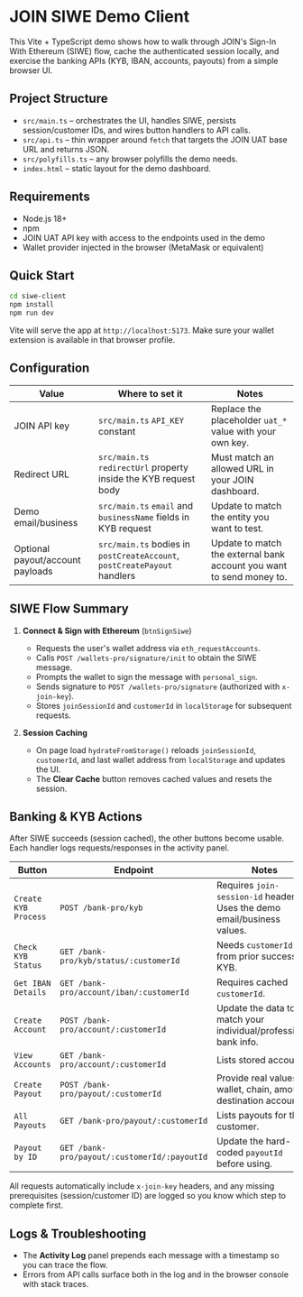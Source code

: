 # JOIN SIWE Demo Client

This Vite + TypeScript demo shows how to walk through JOIN's Sign-In With Ethereum (SIWE) flow, cache the authenticated session locally, and exercise the banking APIs (KYB, IBAN, accounts, payouts) from a simple browser UI.

## Project Structure

- `src/main.ts` – orchestrates the UI, handles SIWE, persists session/customer IDs, and wires button handlers to API calls.
- `src/api.ts` – thin wrapper around `fetch` that targets the JOIN UAT base URL and returns JSON.
- `src/polyfills.ts` – any browser polyfills the demo needs.
- `index.html` – static layout for the demo dashboard.

## Requirements

- Node.js 18+
- npm
- JOIN UAT API key with access to the endpoints used in the demo
- Wallet provider injected in the browser (MetaMask or equivalent)

## Quick Start

```bash
cd siwe-client
npm install
npm run dev
```

Vite will serve the app at `http://localhost:5173`. Make sure your wallet extension is available in that browser profile.

## Configuration

| Value                            | Where to set it                                                          | Notes                                                                |
| -------------------------------- | ------------------------------------------------------------------------ | -------------------------------------------------------------------- |
| JOIN API key                     | `src/main.ts` `API_KEY` constant                                         | Replace the placeholder `uat_*` value with your own key.             |
| Redirect URL                     | `src/main.ts` `redirectUrl` property inside the KYB request body         | Must match an allowed URL in your JOIN dashboard.                    |
| Demo email/business              | `src/main.ts` `email` and `businessName` fields in KYB request           | Update to match the entity you want to test.                         |
| Optional payout/account payloads | `src/main.ts` bodies in `postCreateAccount`, `postCreatePayout` handlers | Update to match the external bank account you want to send money to. |

## SIWE Flow Summary

1. **Connect & Sign with Ethereum** (`btnSignSiwe`)

   - Requests the user's wallet address via `eth_requestAccounts`.
   - Calls `POST /wallets-pro/signature/init` to obtain the SIWE message.
   - Prompts the wallet to sign the message with `personal_sign`.
   - Sends signature to `POST /wallets-pro/signature` (authorized with `x-join-key`).
   - Stores `joinSessionId` and `customerId` in `localStorage` for subsequent requests.

2. **Session Caching**
   - On page load `hydrateFromStorage()` reloads `joinSessionId`, `customerId`, and last wallet address from `localStorage` and updates the UI.
   - The **Clear Cache** button removes cached values and resets the session.

## Banking & KYB Actions

After SIWE succeeds (session cached), the other buttons become usable. Each handler logs requests/responses in the activity panel.

| Button               | Endpoint                                     | Notes                                                                   |
| -------------------- | -------------------------------------------- | ----------------------------------------------------------------------- |
| `Create KYB Process` | `POST /bank-pro/kyb`                         | Requires `join-session-id` header. Uses the demo email/business values. |
| `Check KYB Status`   | `GET /bank-pro/kyb/status/:customerId`       | Needs `customerId` from prior successful KYB.                           |
| `Get IBAN Details`   | `GET /bank-pro/account/iban/:customerId`     | Requires cached `customerId`.                                           |
| `Create Account`     | `POST /bank-pro/account/:customerId`         | Update the data to match your individual/professional bank info.        |
| `View Accounts`      | `GET /bank-pro/account/:customerId`          | Lists stored accounts.                                                  |
| `Create Payout`      | `POST /bank-pro/payout/:customerId`          | Provide real values for wallet, chain, amount, destination account.     |
| `All Payouts`        | `GET /bank-pro/payout/:customerId`           | Lists payouts for the customer.                                         |
| `Payout by ID`       | `GET /bank-pro/payout/:customerId/:payoutId` | Update the hard-coded `payoutId` before using.                          |

All requests automatically include `x-join-key` headers, and any missing prerequisites (session/customer ID) are logged so you know which step to complete first.

## Logs & Troubleshooting

- The **Activity Log** panel prepends each message with a timestamp so you can trace the flow.
- Errors from API calls surface both in the log and in the browser console with stack traces.
